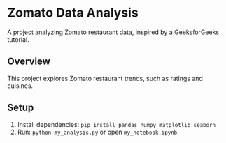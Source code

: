 # Zomato Data Analysis
A project analyzing Zomato restaurant data, inspired by a GeeksforGeeks tutorial.

## Overview
This project explores Zomato restaurant trends, such as ratings and cuisines.
## Setup
1. Install dependencies: `pip install pandas numpy matplotlib seaborn`
2. Run: `python my_analysis.py` or open `my_notebook.ipynb`



